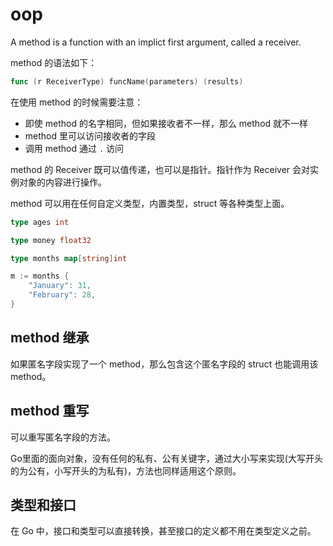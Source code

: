 # oop

A method is a function with an implict first argument, called a receiver.

method 的语法如下：

```go
func (r ReceiverType) funcName(parameters) (results)
```

在使用 method 的时候需要注意：

- 即使 method 的名字相同，但如果接收者不一样，那么 method 就不一样
- method 里可以访问接收者的字段
- 调用 method 通过 `.` 访问

method 的 Receiver 既可以值传递，也可以是指针。指针作为 Receiver 会对实例对象的内容进行操作。

method 可以用在任何自定义类型，内置类型，struct 等各种类型上面。

```go
type ages int

type money float32

type months map[string]int

m := months {
    "January": 31,
    "February": 28,
}
```

## method 继承

如果匿名字段实现了一个 method，那么包含这个匿名字段的 struct 也能调用该 method。

## method 重写

可以重写匿名字段的方法。

Go里面的面向对象，没有任何的私有、公有关键字，通过大小写来实现(大写开头的为公有，小写开头的为私有)，方法也同样适用这个原则。

## 类型和接口

在 Go 中，接口和类型可以直接转换，甚至接口的定义都不用在类型定义之前。
